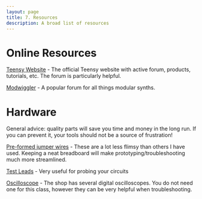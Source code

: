 ```yaml
---
layout: page
title: 7. Resources
description: A broad list of resources
---
```


# Online Resources

[Teensy Website](https://www.pjrc.com) - The official Teensy website with active forum, products, tutorials, etc. The forum is particularly helpful.

[Modwiggler](https://www.modwiggler.com/forum/index.php) - A popular forum for all things modular synths.

# Hardware

General advice: quality parts will save you time and money in the long run. If you can prevent it, your tools should not be a source of frustration!

[Pre-formed jumper wires](https://www.amazon.com/Elenco-Piece-Pre-formed-Jumper-Wire/dp/B0002H7AIG/) - These are a lot less flimsy than others I have used. Keeping a neat breadboard will make prototyping/troubleshooting much more streamlined.

[Test Leads](https://www.amazon.com/Goupchn-Silicone-Multimeter-Minigrabber-Electronic/dp/B0852KRNPP/) - Very useful for probing your circuits

[Oscilloscope](https://www.amazon.com/Digital-Oscilloscope-Portable-Sampling-Oscilloscopes/dp/B0BXD6JL8T/) - The shop has several digital oscilloscopes. You do not need one for this class, however they can be very helpful when troubleshooting.
